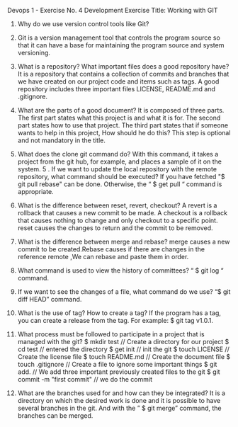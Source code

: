 Devops 1 - Exercise No. 4 Development
Exercise Title: Working with GIT
1. Why do we use version control tools like Git?
2. Git is a version management tool that controls the program source so that it can have a base for maintaining the program source and system versioning.
3. What is a repository? What important files does a good repository have?
It is a repository that contains a collection of commits and branches that we have created on our project code and items such as tags. A good repository includes three important files LICENSE, README.md and .gitignore.
3. What are the parts of a good document?
It is composed of three parts. The first part states what this project is and what it is for. The second part states how to use that project. The third part states that if someone wants to help in this project, How should he do this? This step is optional and not mandatory in the title.
4. What does the clone git command do?
With this command, it takes a project from the git hub, for example, and places a sample of it on the system.
5 . If we want to update the local repository with the remote repository, what command should be executed?
If you have fetched "$ git pull rebase" can be done. Otherwise, the “ $ get pull “ command is appropriate.
6. What is the difference between reset, revert, checkout?
A revert is a rollback that causes a new commit to be made. A checkout is a rollback that causes nothing to change and only checkout to a specific point. reset causes the changes to return and the commit to be removed.
7. What is the difference between merge and rebase?
merge causes a new commit to be created.Rebase causes if there are changes in the reference remote ,We can rebase and paste them in order.
8. What command is used to view the history of committees?
“ $ git log “ command.
9. If we want to see the changes of a file, what command do we use?
“$ git diff HEAD” command.
10. What is the use of tag? How to create a tag?
If the program has a tag, you can create a release from the tag.
For example: $ git tag v1.0.1.
11. What process must be followed to participate in a project that is managed with the git?
$ mkdir test   //   Create a directory for our project
$ cd test   //   entered the directory
$ get init   //   init the git
$ touch LICENSE   //   Create the license file
$ touch README.md   //   Create the document file
$ touch .gitignore   //   Create a file to ignore some important things
$ git add.   //   We add three important previously created files to the git
$ git commit -m "first commit"   //   we do the commit

12. What are the branches used for and how can they be integrated?
It is a directory on which the desired work is done and it is possible to have several branches in the git. And with the ” $ git merge”  command, the branches can be merged.

